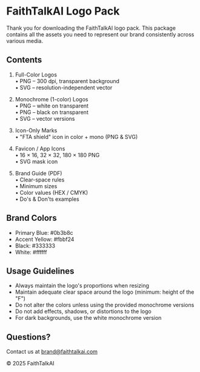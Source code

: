 # FaithTalkAI Logo Pack

Thank you for downloading the FaithTalkAI logo pack. This package contains all the assets you need to represent our brand consistently across various media.

## Contents

1. Full-Color Logos  
   • PNG – 300 dpi, transparent background  
   • SVG – resolution-independent vector

2. Monochrome (1-color) Logos  
   • PNG – white on transparent  
   • PNG – black on transparent  
   • SVG – vector versions

3. Icon-Only Marks  
   • "FTA shield" icon in color + mono (PNG & SVG)

4. Favicon / App Icons  
   • 16 × 16, 32 × 32, 180 × 180 PNG  
   • SVG mask icon

5. Brand Guide (PDF)  
   • Clear-space rules  
   • Minimum sizes  
   • Color values (HEX / CMYK)  
   • Do's & Don'ts examples

## Brand Colors

- Primary Blue: #0b3b8c
- Accent Yellow: #fbbf24
- Black: #333333
- White: #ffffff

## Usage Guidelines

- Always maintain the logo's proportions when resizing
- Maintain adequate clear space around the logo (minimum: height of the "F")
- Do not alter the colors unless using the provided monochrome versions
- Do not add effects, shadows, or distortions to the logo
- For dark backgrounds, use the white monochrome version

## Questions?

Contact us at brand@faithtalkai.com

© 2025 FaithTalkAI
